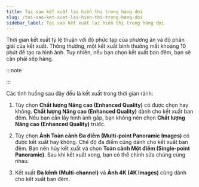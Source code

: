 ```yaml
---
title: Tại sao kết xuất lại hiển thị trong hàng đợi
slug: /tai-sao-ket-xuat-lai-hien-thi-trong-hang-doi
sidebar_label: Tại sao kết xuất lại hiển thị trong hàng đợi
---
```


Thời gian kết xuất tỷ lệ thuận với độ phức tạp của phương án và độ phân giải của kết xuất. Thông thường, một kết xuất bình thường mất khoảng 10 phút để tạo ra hình ảnh. Tuy nhiên, nếu bạn chọn kết xuất ban đêm, bạn sẽ cần phải xếp hàng.

:::note

:::

Các tình huống sau đây đều là kết xuất trong thời gian rảnh:

1. Tùy chọn **Chất lượng Nâng cao (Enhanced Quality)** có được chọn hay không. **Chất lượng Nâng cao (Enhanced Quality)** dành cho kết xuất ban đêm. Nếu bạn cần lấy hình ảnh gấp, bạn không nên chọn **Chất lượng Nâng cao (Enhanced Quality)** trước.

2. Tùy chọn **Ảnh Toàn cảnh Đa điểm (Multi-point Panoramic Images)** có được kết xuất hay không. Chế độ đa điểm cũng dành cho kết xuất ban đêm. Bạn nên hủy kết xuất và chọn **Toàn cảnh Một điểm (Single-point Panoramic)**. Sau khi kết xuất xong, bạn có thể chỉnh sửa chúng cùng nhau.

3. Kết xuất **Đa kênh (Multi-channel)** và **Ảnh 4K (4K Images)** cũng dành cho kết xuất ban đêm.